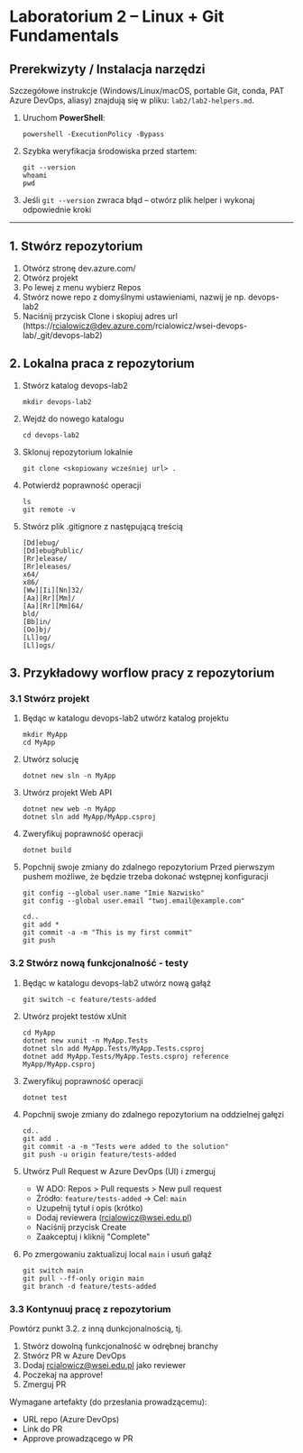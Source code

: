 # Laboratorium 2 – Linux + Git Fundamentals

## Prerekwizyty / Instalacja narzędzi
Szczegółowe instrukcje (Windows/Linux/macOS, portable Git, conda, PAT Azure DevOps, aliasy) znajdują się w pliku: `lab2/lab2-helpers.md`.

1. Uruchom **PowerShell**:
   ```
   powershell -ExecutionPolicy -Bypass
   ```
2. Szybka weryfikacja środowiska przed startem:
   ```
   git --version
   whoami
   pwd
   ```
3. Jeśli `git --version` zwraca błąd – otwórz plik helper i wykonaj odpowiednie kroki

---


## 1. Stwórz repozytorium
1. Otwórz stronę dev.azure.com/<nazwaorganizacji>
2. Otwórz projekt
3. Po lewej z menu wybierz Repos
4. Stwórz nowe repo z domyślnymi ustawieniami, nazwij je np. devops-lab2
5. Naciśnij przycisk Clone i skopiuj adres url (https://rcialowicz@dev.azure.com/rcialowicz/wsei-devops-lab/_git/devops-lab2)

## 2. Lokalna praca z repozytorium
1. Stwórz katalog devops-lab2
   ```
   mkdir devops-lab2
   ```
2. Wejdź do nowego katalogu
   ```
   cd devops-lab2
   ```
3. Sklonuj repozytorium lokalnie
   ```
   git clone <skopiowany wcześniej url> .
   ```
4. Potwierdź poprawność operacji
   ```
   ls
   git remote -v
   ```
5. Stwórz plik .gitignore z następującą treścią
   ```
   [Dd]ebug/
   [Dd]ebugPublic/
   [Rr]elease/
   [Rr]eleases/
   x64/
   x86/
   [Ww][Ii][Nn]32/
   [Aa][Rr][Mm]/
   [Aa][Rr][Mm]64/
   bld/
   [Bb]in/
   [Oo]bj/
   [Ll]og/
   [Ll]ogs/
   ```

## 3. Przykładowy worflow pracy z repozytorium
### 3.1 Stwórz projekt
1. Będąc w katalogu devops-lab2 utwórz katalog projektu
   ```
   mkdir MyApp
   cd MyApp
   ```
2. Utwórz solucję
   ```
   dotnet new sln -n MyApp
   ```
3. Utwórz projekt Web API
   ```
   dotnet new web -n MyApp
   dotnet sln add MyApp/MyApp.csproj
   ```
5. Zweryfikuj poprawność operacji
   ```
   dotnet build
   ```
6. Popchnij swoje zmiany do zdalnego repozytorium
   Przed pierwszym pushem możliwe, że będzie trzeba dokonać wstępnej konfiguracji
   ```
   git config --global user.name "Imie Nazwisko"
   git config --global user.email "twoj.email@example.com"
   ```
   ```
   cd..
   git add *
   git commit -a -m "This is my first commit"
   git push
   ```

### 3.2 Stwórz nową funkcjonalność - testy
1. Będąc w katalogu devops-lab2 utwórz nową gałąź
   ```
   git switch -c feature/tests-added
   ```
2. Utwórz projekt testów xUnit
   ```
   cd MyApp
   dotnet new xunit -n MyApp.Tests
   dotnet sln add MyApp.Tests/MyApp.Tests.csproj
   dotnet add MyApp.Tests/MyApp.Tests.csproj reference MyApp/MyApp.csproj
   ```
5. Zweryfikuj poprawność operacji
   ```
   dotnet test
   ```
6. Popchnij swoje zmiany do zdalnego repozytorium na oddzielnej gałęzi
   ```
   cd..
   git add .
   git commit -a -m "Tests were added to the solution"
   git push -u origin feature/tests-added
   ```
6. Utwórz Pull Request w Azure DevOps (UI) i zmerguj
	- W ADO: Repos > Pull requests > New pull request
	- Źródło: `feature/tests-added` → Cel: `main`
	- Uzupełnij tytuł i opis (krótko)
	- Dodaj reviewera (rcialowicz@wsei.edu.pl)
	- Naciśnij przycisk Create
	- Zaakceptuj i kliknij "Complete"

7. Po zmergowaniu zaktualizuj local `main` i usuń gałąź
   ```
   git switch main
   git pull --ff-only origin main
   git branch -d feature/tests-added
   ```

### 3.3 Kontynuuj pracę z repozytorium
Powtórz punkt 3.2. z inną dunkcjonalnością, tj.
1. Stwórz dowolną funkcjonalność w odrębnej branchy
2. Stwórz PR w Azure DevOps
3. Dodaj rcialowicz@wsei.edu.pl jako reviewer
4. Poczekaj na approve!
5. Zmerguj PR

Wymagane artefakty (do przesłania prowadzącemu):
- URL repo (Azure DevOps)
- Link do PR
- Approve prowadzącego w PR

